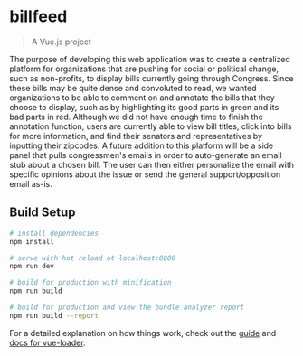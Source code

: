 # billfeed

> A Vue.js project

The purpose of developing this web application was to create a centralized platform for organizations that are pushing for social or political change, such as non-profits, to display bills currently going through Congress. Since these bills may be quite dense and convoluted to read, we wanted organizations to be able to comment on and annotate the bills that they choose to display, such as by highlighting its good parts in green and its bad parts in red. Although we did not have enough time to finish the annotation function, users are currently able to view bill titles, click into bills for more information, and find their senators and representatives by inputting their zipcodes. A future addition to this platform will be a side panel that pulls congressmen's emails in order to auto-generate an email stub about a chosen bill. The user can then either personalize the email with specific opinions about the issue or send the general support/opposition email as-is.

## Build Setup

``` bash
# install dependencies
npm install

# serve with hot reload at localhost:8080
npm run dev

# build for production with minification
npm run build

# build for production and view the bundle analyzer report
npm run build --report
```

For a detailed explanation on how things work, check out the [guide](http://vuejs-templates.github.io/webpack/) and [docs for vue-loader](http://vuejs.github.io/vue-loader).
